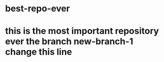 # best-repo-ever

# this is the most important repository ever the branch new-branch-1 change this line


